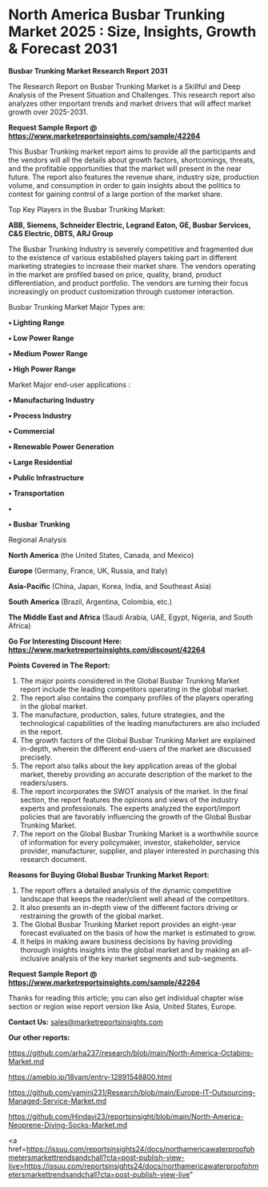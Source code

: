 # North America Busbar Trunking Market 2025 : Size, Insights, Growth & Forecast 2031

<strong>Busbar Trunking Market Research Report 2031</strong>

The Research Report on Busbar Trunking Market is a Skillful and Deep Analysis of the Present Situation and Challenges. This research report also analyzes other important trends and market drivers that will affect market growth over 2025-2031.

<strong>Request Sample Report @ <a href=https://www.marketreportsinsights.com/sample/42264>https://www.marketreportsinsights.com/sample/42264</a></strong>

This Busbar Trunking market report aims to provide all the participants and the vendors will all the details about growth factors, shortcomings, threats, and the profitable opportunities that the market will present in the near future. The report also features the revenue share, industry size, production volume, and consumption in order to gain insights about the politics to contest for gaining control of a large portion of the market share.

Top Key Players in the Busbar Trunking Market:

<strong>ABB, Siemens, Schneider Electric, Legrand Eaton, GE, Busbar Services, C&S Electric, DBTS, ARJ Group</strong>

The Busbar Trunking Industry is severely competitive and fragmented due to the existence of various established players taking part in different marketing strategies to increase their market share. The vendors operating in the market are profiled based on price, quality, brand, product differentiation, and product portfolio. The vendors are turning their focus increasingly on product customization through customer interaction.

Busbar Trunking Market Major Types are:

<strong>•  Lighting Range

•  Low Power Range

•  Medium Power Range

•  High Power Range</strong>

Market Major end-user applications :

<strong>•  Manufacturing Industry

•  Process Industry

•  Commercial

•  Renewable Power Generation

•  Large Residential

•  Public Infrastructure

•  Transportation

•  

•  Busbar Trunking</strong>

Regional Analysis

</u><strong><b>North America</b></strong> (the United States, Canada, and Mexico)

<strong><b>Europe </b></strong>(Germany, France, UK, Russia, and Italy)

<strong><b>Asia-Pacific</b></strong> (China, Japan, Korea, India, and Southeast Asia)

<strong><b>South America</b></strong> (Brazil, Argentina, Colombia, etc.)

<strong><b>The Middle East and Africa</b></strong> (Saudi Arabia, UAE, Egypt, Nigeria, and South Africa)

<strong>Go For Interesting Discount Here: <a href=https://www.marketreportsinsights.com/discount/42264>https://www.marketreportsinsights.com/discount/42264</a></strong>

<strong>Points Covered in The Report:</strong>
<ol>
  <li>The major points considered in the Global Busbar Trunking Market report include the leading competitors operating in the global market.</li>
  <li>The report also contains the company profiles of the players operating in the global market.</li>
  <li>The manufacture, production, sales, future strategies, and the technological capabilities of the leading manufacturers are also included in the report.</li>
  <li>The growth factors of the Global Busbar Trunking Market are explained in-depth, wherein the different end-users of the market are discussed precisely.</li>
  <li>The report also talks about the key application areas of the global market, thereby providing an accurate description of the market to the readers/users.</li>
  <li>The report incorporates the SWOT analysis of the market. In the final section, the report features the opinions and views of the industry experts and professionals. The experts analyzed the export/import policies that are favorably influencing the growth of the Global Busbar Trunking Market.</li>
  <li>The report on the Global Busbar Trunking Market is a worthwhile source of information for every policymaker, investor, stakeholder, service provider, manufacturer, supplier, and player interested in purchasing this research document.</li>
</ol>
<strong>Reasons for Buying Global Busbar Trunking Market Report:</strong>

<ol>
  <li>The report offers a detailed analysis of the dynamic competitive landscape that keeps the reader/client well ahead of the competitors.</li>
  <li>It also presents an in-depth view of the different factors driving or restraining the growth of the global market.</li>
  <li>The Global Busbar Trunking Market report provides an eight-year forecast evaluated on the basis of how the market is estimated to grow.</li>
  <li>It helps in making aware business decisions by having providing thorough insights insights into the global market and by making an all-inclusive analysis of the key market segments and sub-segments.</li>
</ol>
<strong>Request Sample Report @ <a href=https://www.marketreportsinsights.com/sample/42264>https://www.marketreportsinsights.com/sample/42264</a></strong>


Thanks for reading this article; you can also get individual chapter wise section or region wise report version like Asia, United States, Europe.

<strong>Contact Us:</strong>
sales@marketreportsinsights.com

<strong>Our other reports:</strong>

<a href=https://github.com/arha237/research/blob/main/North-America-Octabins-Market.md>https://github.com/arha237/research/blob/main/North-America-Octabins-Market.md</a>

<a href=https://ameblo.jp/18yam/entry-12891548800.html>https://ameblo.jp/18yam/entry-12891548800.html</a>

<a href=https://github.com/yamini231/Research/blob/main/Europe-IT-Outsourcing-Managed-Service-Market.md>https://github.com/yamini231/Research/blob/main/Europe-IT-Outsourcing-Managed-Service-Market.md</a>

<a href=https://github.com/Hindavi23/reportsinsight/blob/main/North-America-Neoprene-Diving-Socks-Market.md>https://github.com/Hindavi23/reportsinsight/blob/main/North-America-Neoprene-Diving-Socks-Market.md</a>

<a href=https://issuu.com/reportsinsights24/docs/northamericawaterproofphmetersmarkettrendsandchall?cta=post-publish-view-live>https://issuu.com/reportsinsights24/docs/northamericawaterproofphmetersmarkettrendsandchall?cta=post-publish-view-live</a>"
